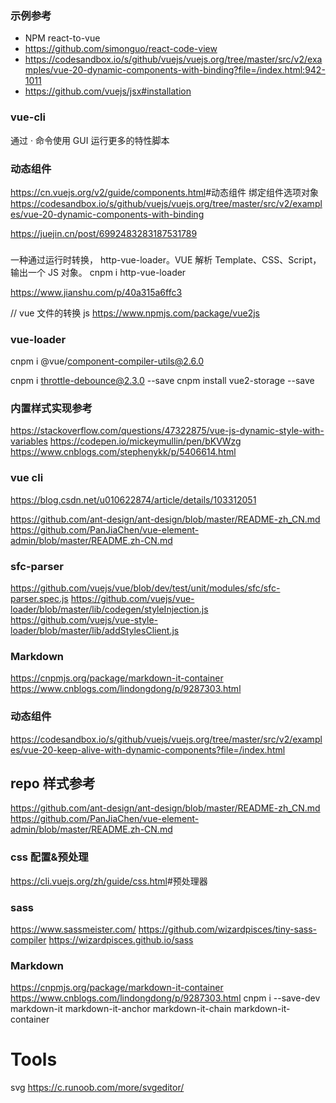 ### 示例参考

- NPM react-to-vue
- <https://github.com/simonguo/react-code-view>
- <https://codesandbox.io/s/github/vuejs/vuejs.org/tree/master/src/v2/examples/vue-20-dynamic-components-with-binding?file=/index.html:942-1011>
- <https://github.com/vuejs/jsx#installation>

### vue-cli

通过 · 命令使用 GUI 运行更多的特性脚本

### 动态组件

<https://cn.vuejs.org/v2/guide/components.html>#动态组件
绑定组件选项对象
<https://codesandbox.io/s/github/vuejs/vuejs.org/tree/master/src/v2/examples/vue-20-dynamic-components-with-binding>

<https://juejin.cn/post/6992483283187531789>

###

一种通过运行时转换， http-vue-loader。VUE 解析 Template、CSS、Script，输出一个 JS 对象。
cnpm i http-vue-loader

<https://www.jianshu.com/p/40a315a6ffc3>

// vue 文件的转换 js
<https://www.npmjs.com/package/vue2js>

### vue-loader

cnpm i @vue/component-compiler-utils@2.6.0

cnpm i throttle-debounce@2.3.0 --save
cnpm install vue2-storage --save

### 内置样式实现参考

<https://stackoverflow.com/questions/47322875/vue-js-dynamic-style-with-variables>
<https://codepen.io/mickeymullin/pen/bKVWzg>
<https://www.cnblogs.com/stephenykk/p/5406614.html>

### vue cli

<https://blog.csdn.net/u010622874/article/details/103312051>

<https://github.com/ant-design/ant-design/blob/master/README-zh_CN.md>
<https://github.com/PanJiaChen/vue-element-admin/blob/master/README.zh-CN.md>

### sfc-parser

<https://github.com/vuejs/vue/blob/dev/test/unit/modules/sfc/sfc-parser.spec.js>
<https://github.com/vuejs/vue-loader/blob/master/lib/codegen/styleInjection.js>
<https://github.com/vuejs/vue-style-loader/blob/master/lib/addStylesClient.js>

### Markdown

<https://cnpmjs.org/package/markdown-it-container>
<https://www.cnblogs.com/lindongdong/p/9287303.html>

### 动态组件

<https://codesandbox.io/s/github/vuejs/vuejs.org/tree/master/src/v2/examples/vue-20-keep-alive-with-dynamic-components?file=/index.html>

## repo 样式参考

<https://github.com/ant-design/ant-design/blob/master/README-zh_CN.md>
<https://github.com/PanJiaChen/vue-element-admin/blob/master/README.zh-CN.md>

### css 配置&预处理

<https://cli.vuejs.org/zh/guide/css.html>#预处理器

### sass

<https://www.sassmeister.com/>
<https://github.com/wizardpisces/tiny-sass-compiler>
<https://wizardpisces.github.io/sass>

### Markdown
<https://cnpmjs.org/package/markdown-it-container>
<https://www.cnblogs.com/lindongdong/p/9287303.html>
cnpm i --save-dev markdown-it markdown-it-anchor markdown-it-chain markdown-it-container

# Tools

svg <https://c.runoob.com/more/svgeditor/>
